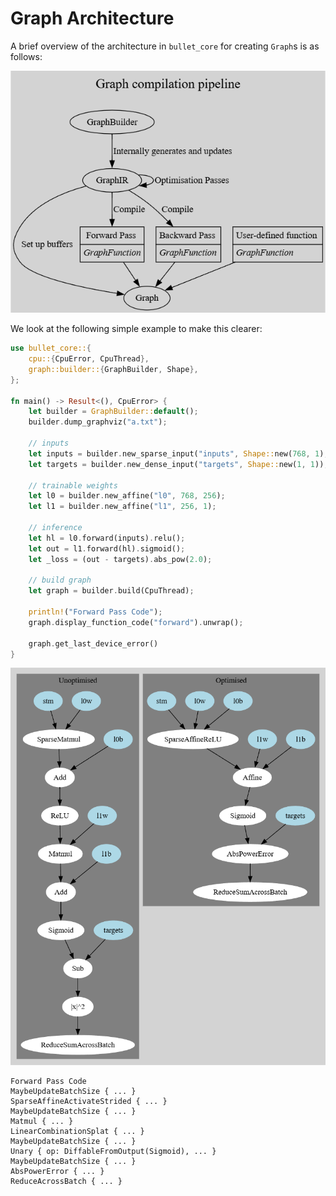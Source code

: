 # Graph Architecture

A brief overview of the architecture in `bullet_core` for creating `Graph`s is as follows:

![](images/graph-pipeline.png)

We look at the following simple example to make this clearer:

```rust
use bullet_core::{
    cpu::{CpuError, CpuThread},
    graph::builder::{GraphBuilder, Shape},
};

fn main() -> Result<(), CpuError> {
    let builder = GraphBuilder::default();
    builder.dump_graphviz("a.txt");

    // inputs
    let inputs = builder.new_sparse_input("inputs", Shape::new(768, 1), 32);
    let targets = builder.new_dense_input("targets", Shape::new(1, 1));

    // trainable weights
    let l0 = builder.new_affine("l0", 768, 256);
    let l1 = builder.new_affine("l1", 256, 1);

    // inference
    let hl = l0.forward(inputs).relu();
    let out = l1.forward(hl).sigmoid();
    let _loss = (out - targets).abs_pow(2.0);

    // build graph
    let graph = builder.build(CpuThread);

    println!("Forward Pass Code");
    graph.display_function_code("forward").unwrap();

    graph.get_last_device_error()
}
```

![](images/graph-example.png)

```
Forward Pass Code
MaybeUpdateBatchSize { ... }
SparseAffineActivateStrided { ... }
MaybeUpdateBatchSize { ... }
Matmul { ... }
LinearCombinationSplat { ... }
MaybeUpdateBatchSize { ... }
Unary { op: DiffableFromOutput(Sigmoid), ... }
MaybeUpdateBatchSize { ... }
AbsPowerError { ... }
ReduceAcrossBatch { ... }
```
